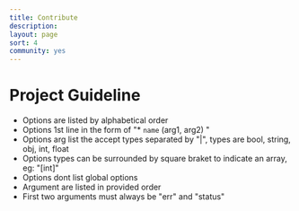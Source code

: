 ```yaml
---
title: Contribute
description: 
layout: page
sort: 4
community: yes
---
```


# Project Guideline

* Options are listed by alphabetical order
* Options 1st line in the form of "* `name` (arg1, arg2)   "
* Options arg list the accept types separated by "|", types are bool, string, obj, int, float
* Options types can be surrounded by square braket to indicate an array, eg: "[int]"
* Options dont list global options
* Argument are listed in provided order
* First two arguments must always be "err" and "status"

